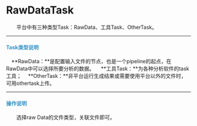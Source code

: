 # RawDataTask
　　平台中有三种类型Task：RawData、工具Task、OtherTask。
****
#### **<i class="glyphicon glyphicon-tags" aria-hidden="true" style="color:#3090C7"></i><span style="color:#3090C7"> Task类型说明**
　**RawData：**是配置输入文件的节点，也是一个pipeline的起点，在RawData中可以选择所要分析的数据。
　**工具Task：**为各种分析软件的task工具；
　**OtherTask：**非平台运行生成结果或需要使用平台以外的文件时，可用othertask上传。
****
#### **<i class="fa fa-cog" aria-hidden="true" style="color:#3090C7"></i><span style="color:#3090C7"> 操作说明**
　　选择raw Data的文件类型，关联文件即可。
